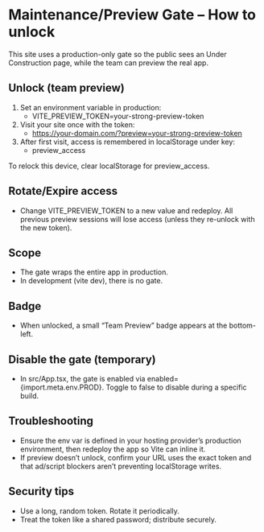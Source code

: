 # Maintenance/Preview Gate – How to unlock

This site uses a production-only gate so the public sees an Under Construction page, while the team can preview the real app.

## Unlock (team preview)

1) Set an environment variable in production:
   - VITE_PREVIEW_TOKEN=your-strong-preview-token
2) Visit your site once with the token:
   - https://your-domain.com/?preview=your-strong-preview-token
3) After first visit, access is remembered in localStorage under key:
   - preview_access

To relock this device, clear localStorage for preview_access.

## Rotate/Expire access

- Change VITE_PREVIEW_TOKEN to a new value and redeploy. All previous preview sessions will lose access (unless they re-unlock with the new token).

## Scope

- The gate wraps the entire app in production.
- In development (vite dev), there is no gate.

## Badge

- When unlocked, a small “Team Preview” badge appears at the bottom-left.

## Disable the gate (temporary)

- In src/App.tsx, the gate is enabled via enabled={import.meta.env.PROD}. Toggle to false to disable during a specific build.

## Troubleshooting

- Ensure the env var is defined in your hosting provider’s production environment, then redeploy the app so Vite can inline it.
- If preview doesn’t unlock, confirm your URL uses the exact token and that ad/script blockers aren’t preventing localStorage writes.

## Security tips

- Use a long, random token. Rotate it periodically.
- Treat the token like a shared password; distribute securely.
